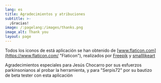 ```yaml
---
lang: es
title: Agradecimientos y atribuciones
subtitle: >-
  ¡Gracias!
image: /:pagelang:/images/thanks.png
image_alt: Thank you
layout: page
---
```


Todos los iconos de está aplicación se han obtenido de [www.flaticon.com](https://www.flaticon.com/ "Flaticon"), realizados por [Freepik](https://www.flaticon.com/authors/freepik "Freepik") y [smalllikeart](https://www.flaticon.es/autores/smalllikeart "smalllikeart")

Agradecimientos especiales para Jesús Chocarro por sus esfuerzos parkinsonianos al probar la herramienta, y para "Serpis72" por su bautizo de beta tester con esta aplicación

